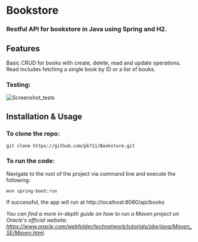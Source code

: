 # Bookstore

### Restful API for bookstore in Java using Spring and H2.

## Features
Basic CRUD for books with create, delete, read and update operations.
Read includes fetching a single book by ID or a list of books.

### Testing:
![Screenshot_tests](https://user-images.githubusercontent.com/114118300/218967574-7937497e-bc7b-4343-ab51-4cedd5f9d599.png)

## Installation & Usage
### To clone the repo:
```
git clone https://github.com/pk711/Bookstore.git
```

### To run the code:
Navigate to the root of the project via command line and execute the following:
```
mvn spring-boot:run
```
If successful, the app will run at http://localhost:8080/api/books


*You can find a more in-depth guide on how to run a Maven project on Oracle's official website:* *https://www.oracle.com/webfolder/technetwork/tutorials/obe/java/Maven_SE/Maven.html*.
